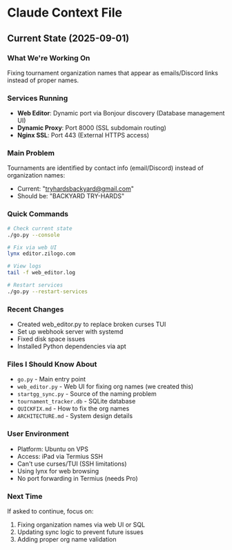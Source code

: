 # Claude Context File

## Current State (2025-09-01)

### What We're Working On
Fixing tournament organization names that appear as emails/Discord links instead of proper names.

### Services Running
- **Web Editor**: Dynamic port via Bonjour discovery (Database management UI)
- **Dynamic Proxy**: Port 8000 (SSL subdomain routing)
- **Nginx SSL**: Port 443 (External HTTPS access)

### Main Problem
Tournaments are identified by contact info (email/Discord) instead of organization names:
- Current: "tryhardsbackyard@gmail.com" 
- Should be: "BACKYARD TRY-HARDS"

### Quick Commands
```bash
# Check current state
./go.py --console

# Fix via web UI  
lynx editor.zilogo.com

# View logs
tail -f web_editor.log

# Restart services
./go.py --restart-services
```

### Recent Changes
- Created web_editor.py to replace broken curses TUI
- Set up webhook server with systemd
- Fixed disk space issues
- Installed Python dependencies via apt

### Files I Should Know About
- `go.py` - Main entry point
- `web_editor.py` - Web UI for fixing org names (we created this)
- `startgg_sync.py` - Source of the naming problem
- `tournament_tracker.db` - SQLite database
- `QUICKFIX.md` - How to fix the org names
- `ARCHITECTURE.md` - System design details

### User Environment
- Platform: Ubuntu on VPS
- Access: iPad via Termius SSH
- Can't use curses/TUI (SSH limitations)
- Using lynx for web browsing
- No port forwarding in Termius (needs Pro)

### Next Time
If asked to continue, focus on:
1. Fixing organization names via web UI or SQL
2. Updating sync logic to prevent future issues
3. Adding proper org name validation